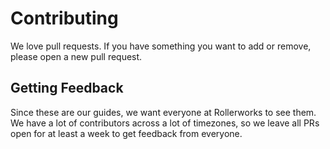 # Contributing

We love pull requests. If you have something you want to add or remove,
please open a new pull request.

## Getting Feedback

Since these are our guides, we want everyone at Rollerworks to see them. We have
a lot of contributors across a lot of timezones, so we leave all PRs open for at
least a week to get feedback from everyone.
